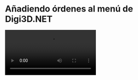 # Añadiendo órdenes al menú de Digi3D.NET

<video controls><source src="https://digi21.blob.core.windows.net/videos-ayuda/desarrollo/26.%20A%C3%B1adiendo%20ordenes%20al%20menu%20de%20Digi3D.mp4" type="video/mp4"></video>



